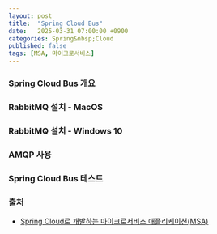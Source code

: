 ```yaml
---
layout: post
title:  "Spring Cloud Bus"
date:   2025-03-31 07:00:00 +0900
categories: Spring&nbsp;Cloud
published: false
tags: [MSA, 마이크로서비스]
---
```


### Spring Cloud Bus 개요
### RabbitMQ 설치 - MacOS
### RabbitMQ 설치 - Windows 10
### AMQP 사용
### Spring Cloud Bus 테스트

### 출처

- [Spring Cloud로 개발하는 마이크로서비스 애플리케이션(MSA)](https://www.inflearn.com/course/%EC%8A%A4%ED%94%84%EB%A7%81-%ED%81%B4%EB%9D%BC%EC%9A%B0%EB%93%9C-%EB%A7%88%EC%9D%B4%ED%81%AC%EB%A1%9C%EC%84%9C%EB%B9%84%EC%8A%A4)